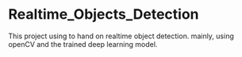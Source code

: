 # Realtime_Objects_Detection
This project using to hand on realtime object detection. mainly, using openCV and the trained deep learning model.
